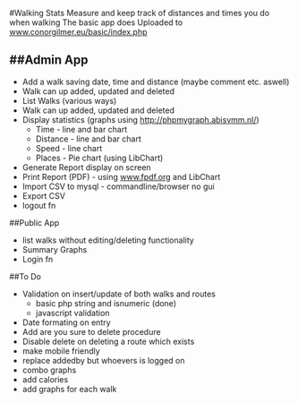 #Walking Stats
Measure and keep track of distances and times you do when walking
The basic app does 
Uploaded to www.conorgilmer.eu/basic/index.php

##Admin App
---------
+ Add a walk saving date, time and distance (maybe comment etc. aswell)
+ Walk can up added, updated and deleted
+ List Walks (various ways)
+ Walk can up added, updated and deleted
+ Display statistics (graphs using http://phpmygraph.abisvmm.nl/)
  + Time - line and bar chart
  + Distance - line and bar chart
  + Speed - line chart
  + Places - Pie chart (using LibChart)
+ Generate Report display on screen
+ Print Report (PDF) - using www.fpdf.org and LibChart
+ Import CSV to mysql - commandline/browser no gui
+ Export CSV
+ logout fn

##Public App
+ list walks without editing/deleting functionality
+ Summary Graphs
+ Login fn


##To Do
+ Validation on insert/update of both walks and routes
  + basic php string and isnumeric (done)
  + javascript validation
+ Date formating on entry
+ Add are you sure to delete procedure
+ Disable delete on deleting a route which exists
+ make mobile friendly
+ replace addedby but whoevers is logged on
+ combo graphs
+ add calories
+ add graphs for each walk

